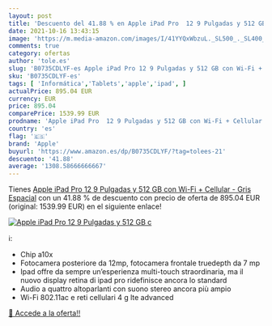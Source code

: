 ```yaml
---
layout: post
title: 'Descuento del 41.88 % en Apple iPad Pro  12 9 Pulgadas y 512 GB c'
date: 2021-10-16 13:43:15
image: 'https://m.media-amazon.com/images/I/41YYQxWbzuL._SL500_._SL400_.jpg'
comments: true
category: ofertas
author: 'tole.es'
slug: 'B0735CDLYF-es Apple iPad Pro 12 9 Pulgadas y 512 GB con Wi-Fi + Cellular...'
sku: 'B0735CDLYF-es'
tags: [ 'Informática','Tablets','apple','ipad', ]
actualPrice: 895.04 EUR
currency: EUR
price: 895.04
comparePrice: 1539.99 EUR
prodname: 'Apple iPad Pro  12 9 Pulgadas y 512 GB con Wi-Fi + Cellular  - Gris Espacial'
country: 'es'
flag: '🇪🇸'
brand: 'Apple'
buyurl: 'https://www.amazon.es/dp/B0735CDLYF/?tag=tolees-21'
descuento: '41.88'
average: '1308.58666666667'
---
```


Tienes [Apple iPad Pro  12 9 Pulgadas y 512 GB con Wi-Fi + Cellular  - Gris Espacial](https://www.amazon.es/dp/B0735CDLYF/?tag=tolees-21) con un 41.88 % de descuento con precio de oferta de 895.04 EUR (original: 1539.99 EUR) en el siguiente enlace!

[![Apple iPad Pro  12 9 Pulgadas y 512 GB c](https://m.media-amazon.com/images/I/41YYQxWbzuL._SL500_._SL400_.jpg)](https://www.amazon.es/dp/B0735CDLYF/?tag=tolees-21)

ℹ️:

- Chip a10x
- Fotocamera posteriore da 12mp, fotocamera frontale truedepth da 7 mp
- Ipad offre da sempre un’esperienza multi-touch straordinaria, ma il nuovo display retina di ipad pro ridefinisce ancora lo standard
- Audio a quattro altoparlanti con suono stereo ancora più ampio
- Wi-Fi 802.11ac e reti cellulari 4 g lte advanced

[🛒 Accede a la oferta!!](https://www.amazon.es/dp/B0735CDLYF/?tag=tolees-21)
